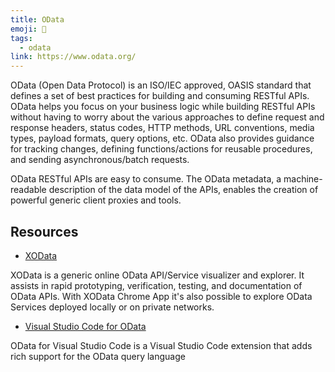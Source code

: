 ```yaml
---
title: OData
emoji: 📝
tags:
  - odata
link: https://www.odata.org/
---
```


OData (Open Data Protocol) is an ISO/IEC approved, OASIS standard that defines a set of best practices for building and consuming RESTful APIs. OData helps you focus on your business logic while building RESTful APIs without having to worry about the various approaches to define request and response headers, status codes, HTTP methods, URL conventions, media types, payload formats, query options, etc. OData also provides guidance for tracking changes, defining functions/actions for reusable procedures, and sending asynchronous/batch requests.

OData RESTful APIs are easy to consume. The OData metadata, a machine-readable description of the data model of the APIs, enables the creation of powerful generic client proxies and tools.

## Resources

- [XOData](http://pragmatiqa.com/xodata/)

XOData is a generic online OData API/Service visualizer and explorer. It assists in rapid prototyping, verification, testing, and documentation of OData APIs. With XOData Chrome App it's also possible to explore OData Services deployed locally or on private networks.

- [Visual Studio Code for OData](https://marketplace.visualstudio.com/items?itemName=stansw.vscode-odata)

OData for Visual Studio Code is a Visual Studio Code extension that adds rich support for the OData query language
